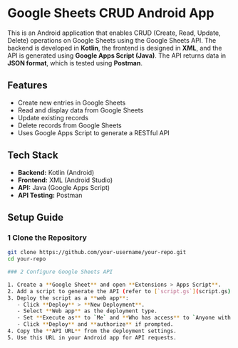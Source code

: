 # Google Sheets CRUD Android App

This is an Android application that enables CRUD (Create, Read, Update, Delete) operations on Google Sheets using the Google Sheets API. The backend is developed in **Kotlin**, the frontend is designed in **XML**, and the API is generated using **Google Apps Script (Java)**. The API returns data in **JSON format**, which is tested using **Postman**.

## Features
-  Create new entries in Google Sheets
-  Read and display data from Google Sheets
-  Update existing records
-  Delete records from Google Sheets
-  Uses Google Apps Script to generate a RESTful API

##  Tech Stack
- **Backend:** Kotlin (Android)
- **Frontend:** XML (Android Studio)
- **API:** Java (Google Apps Script)
- **API Testing:** Postman

##  Setup Guide

### 1 Clone the Repository
```sh
git clone https://github.com/your-username/your-repo.git
cd your-repo

### 2 Configure Google Sheets API

1. Create a **Google Sheet** and open **Extensions > Apps Script**.
2. Add a script to generate the API (refer to [`script.gs`](script.gs) in this repository).
3. Deploy the script as a **web app**:
   - Click **Deploy** > **New Deployment**.
   - Select **Web app** as the deployment type.
   - Set **Execute as** to `Me` and **Who has access** to `Anyone with the link`.
   - Click **Deploy** and **authorize** if prompted.
4. Copy the **API URL** from the deployment settings.
5. Use this URL in your Android app for API requests.
